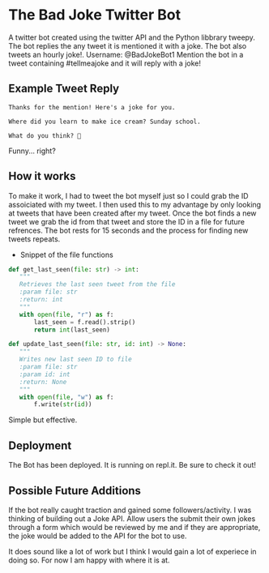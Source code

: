 
# The Bad Joke Twitter Bot

A twitter bot created using the twitter API and the Python libbrary tweepy.
The bot replies the any tweet it is mentioned it with a joke. The bot also tweets an hourly joke!.
Username: @BadJokeBot1
Mention the bot in a tweet containing #tellmeajoke and it will reply with a joke!

## Example Tweet Reply

```tweet
Thanks for the mention! Here's a joke for you.

Where did you learn to make ice cream? Sunday school.

What do you think? 🤖
```
Funny... right? 



## How it works
 
 To make it work, I had to tweet the bot myself just so I could grab the ID
 assoiciated with my tweet. I then used this to my advantage by only looking
 at tweets that have been created after my tweet. Once the bot finds a new tweet we grab
 the id from that tweet and store the ID in a file for future refrences. The bot rests for 15 seconds and the process for finding new tweets repeats.


 * Snippet of the file functions

 ```python
 def get_last_seen(file: str) -> int:
    """
    Retrieves the last seen tweet from the file
    :param file: str
    :return: int
    """
    with open(file, "r") as f:
        last_seen = f.read().strip()
        return int(last_seen)
 ```

 ```python 
 def update_last_seen(file: str, id: int) -> None:
    """
    Writes new last seen ID to file
    :param file: str
    :param id: int
    :return: None
    """
    with open(file, "w") as f:
        f.write(str(id))
 ```

 Simple but effective.
## Deployment

The Bot has been deployed. It is running on repl.it. Be sure to check it out!



## Possible Future Additions

If the bot really caught traction and gained some followers/activity. 
I was thinking of building out a Joke API. Allow users the submit their own jokes through a form which
would be reviewed by me and if they are appropriate, the joke would be added to the API for the bot to use.

It does sound like a lot of work but I think I would gain a lot of experiece in doing so. For
now I am happy with where it is at.
